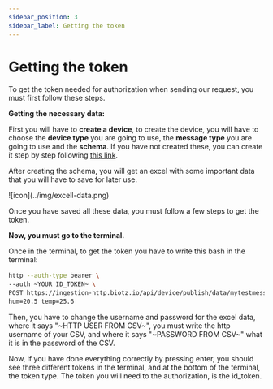 ```yaml
---
sidebar_position: 3
sidebar_label: Getting the token
---
```


# Getting the token

To get the token needed for authorization when sending our request, you must first follow these steps.

**Getting the necessary data:**

First you will have to **create a device**, to create the device, you will have to choose the **device type** you are going to use, the **message type** you are going to use and the **schema**. If you have not created these, you can create it step by step following <a href="/docs/Tutorials/Getting started/Step 1 - Creating a Device Type" target="_self">this link</a>.

After creating the schema, you will get an excel with some important data that you will have to save for later use. 

<div class="tutorial-image-container">
![icon](../img/excell-data.png)
</div> 

Once you have saved all these data, you must follow a few steps to get the token.

**Now, you must go to the terminal.**

Once in the terminal, to get the token you have to write this bash in the terminal:
```bash title="HTTPie"
http --auth-type bearer \
--auth ~YOUR ID_TOKEN~ \
POST https://ingestion-http.biotz.io/api/device/publish/data/mytestmessag \
hum=20.5 temp=25.6
```
Then, you have to change the username and password for the excel data, where it says "\~HTTP USER FROM CSV~", you must write the http username of your CSV, and where it says "\~PASSWORD FROM CSV~" what it is in the password of the CSV.

Now, if you have done everything correctly by pressing enter, you should see three different tokens in the terminal, and at the bottom of the terminal, the token type. 
The token you will need to the authorization, is the id_token.